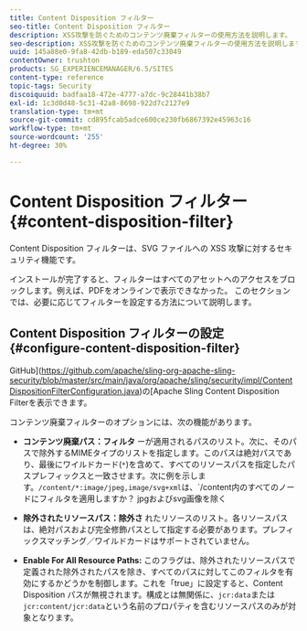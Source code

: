 ```yaml
---
title: Content Disposition フィルター
seo-title: Content Disposition フィルター
description: XSS攻撃を防ぐためのコンテンツ廃棄フィルターの使用方法を説明します。
seo-description: XSS攻撃を防ぐためのコンテンツ廃棄フィルターの使用方法を説明します。
uuid: 145a88e0-9fa8-42db-b189-eda507c33049
contentOwner: trushton
products: SG_EXPERIENCEMANAGER/6.5/SITES
content-type: reference
topic-tags: Security
discoiquuid: badfaa18-472e-4777-a7dc-9c28441b38b7
exl-id: 1c3d0d48-5c31-42a8-8698-922d7c2127e9
translation-type: tm+mt
source-git-commit: cd895fcab5adce600ce230fb6867392e45963c16
workflow-type: tm+mt
source-wordcount: '255'
ht-degree: 30%

---
```


# Content Disposition フィルター {#content-disposition-filter}

Content Disposition フィルターは、SVG ファイルへの XSS 攻撃に対するセキュリティ機能です。

インストールが完了すると、フィルターはすべてのアセットへのアクセスをブロックします。例えば、PDFをオンラインで表示できなかった。 このセクションでは、必要に応じてフィルターを設定する方法について説明します。

## Content Disposition フィルターの設定  {#configure-content-disposition-filter}

GitHub](https://github.com/apache/sling-org-apache-sling-security/blob/master/src/main/java/org/apache/sling/security/impl/ContentDispositionFilterConfiguration.java)の[Apache Sling Content Disposition Filterを表示できます。

コンテンツ廃棄フィルターのオプションには、次の機能があります。

* **コンテンツ廃棄パス：フィルタ** ーが適用されるパスのリスト。次に、そのパスで除外するMIMEタイプのリストを指定します。このパスは絶対パスであり、最後にワイルドカード(`*`)を含めて、すべてのリソースパスを指定したパスプレフィックスと一致させます。次に例を示します。`/content/*:image/jpeg,image/svg+xml`は、`/content内のすべてのノードにフィルタを適用しますか？ jpgおよびsvg画像を除く

* **除外されたリソースパス：除外さ** れたリソースのリスト。各リソースパスは、絶対パスおよび完全修飾パスとして指定する必要があります。プレフィックスマッチング／ワイルドカードはサポートされていません。

* **Enable For All Resource Paths:** このフラグは、除外されたリソースパスで定義された除外されたパスを除き、すべてのパスに対してこのフィルタを有効にするかどうかを制御します。これを「true」に設定すると、Content Disposition パスが無視されます。構成とは無関係に、`jcr:data`または`jcr:content/jcr:data`という名前のプロパティを含むリソースパスのみが対象となります。
